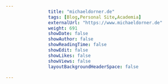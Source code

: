 ---
                title: "michaeldorner.de"
                tags: [Blog,Personal Site,Academia]
                externalUrl: "https://www.michaeldorner.de"
                weight: 691
                showDate: false
                showAuthor: false
                showReadingTime: false
                showEdit: false
                showLikes: false
                showViews: false
                layoutBackgroundHeaderSpace: false
                ---
